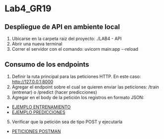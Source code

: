 # Lab4_GR19

## Despliegue de API en ambiente local
1. Ubicarse en la carpeta raiz del proyecto: ./LAB4 - API
2. Abrir una nueva terminal
3. Correr el servidor con el comando: uvicorn main:app --reload

## Consumo de los endpoints
1. Definir la ruta principal para las peticiones HTTP. En este caso: http://127.0.0.1:8000
2. Agregar el endpoint sobre el cual se quieren enviar las peticiones: /train (entrenar) o /predict (hacer predicciones)
3. Agregar en el body de la petición los registros en formato JSON: 
* [EJEMPLO ENTRENAMIENTO](https://github.com/snrodriguezc/Lab4_GR19/blob/main/Data/university_admission_train.json)
* [EJEMPLO PREDICCIONES](https://github.com/snrodriguezc/Lab4_GR19/blob/main/Data/predict_esc2.json)
5. Verificar que la petición sea de tipo POST y ejecutarla
* [PETICIONES POSTMAN](https://github.com/snrodriguezc/Lab4_GR19/blob/main/Collections/Lab4.postman_collection.json)
